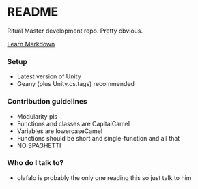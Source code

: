# README #

Ritual Master development repo. Pretty obvious.

[Learn Markdown](https://bitbucket.org/tutorials/markdowndemo)

### Setup ###

* Latest version of Unity
* Geany (plus Unity.cs.tags) recommended

### Contribution guidelines ###

* Modularity pls
* Functions and classes are CapitalCamel
* Variables are lowercaseCamel
* Functions should be short and single-function and all that
* NO SPAGHETTI

### Who do I talk to? ###

* olafalo is probably the only one reading this so just talk to him